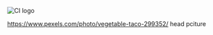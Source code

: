 ![CI logo](https://codeinstitute.s3.amazonaws.com/fullstack/ci_logo_small.png)

https://www.pexels.com/photo/vegetable-taco-299352/ head pciture 